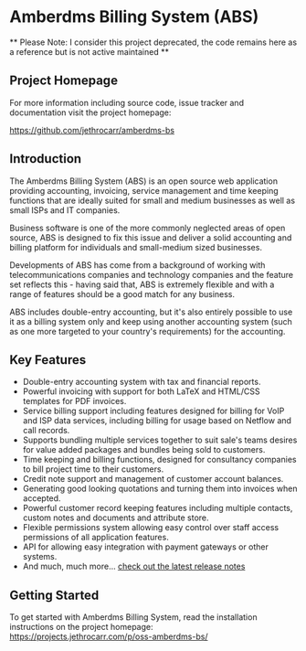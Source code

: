 # Amberdms Billing System (ABS)

** Please Note: I consider this project deprecated, the code remains here as a reference but is not active maintained **

## Project Homepage

For more information including source code, issue tracker and documentation
visit the project homepage:

https://github.com/jethrocarr/amberdms-bs


## Introduction

The Amberdms Billing System (ABS) is an open source web application providing
accounting, invoicing, service management and time keeping functions that are
ideally suited for small and medium businesses as well as small ISPs and IT
companies.

Business software is one of the more commonly neglected areas of open source,
ABS is designed to fix this issue and deliver a solid accounting and billing
platform for individuals and small-medium sized businesses.

Developments of ABS has come from a background of working with
telecommunications companies and technology companies and the feature set
reflects this - having said that, ABS is extremely flexible and with a range of
features should be a good match for any business.

ABS includes double-entry accounting, but it's also entirely possible to use it
as a billing system only and keep using another accounting system (such as one
more targeted to your country's requirements) for the accounting.


## Key Features

* Double-entry accounting system with tax and financial reports.
* Powerful invoicing with support for both LaTeX and HTML/CSS templates for PDF invoices.
* Service billing support including features designed for billing for VoIP and ISP data services, including billing for usage based on Netflow and call records.
* Supports bundling multiple services together to suit sale's teams desires for value added packages and bundles being sold to customers.
* Time keeping and billing functions, designed for consultancy companies to bill project time to their customers.
* Credit note support and management of customer account balances.
* Generating good looking quotations and turning them into invoices when accepted.
* Powerful customer record keeping features including multiple contacts, custom notes and documents and attribute store.
* Flexible permissions system allowing easy control over staff access permissions of all application features.
* API for allowing easy integration with payment gateways or other systems.
* And much, much more... [check out the latest release notes](https://projects.jethrocarr.com/p/oss-amberdms-bs/source/tree/HEAD/trunk/help/docs/RELEASE_NOTES)


## Getting Started

To get started with Amberdms Billing System, read the installation instructions
on the project homepage: https://projects.jethrocarr.com/p/oss-amberdms-bs/



